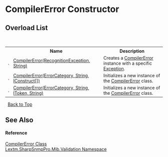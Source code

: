 # CompilerError Constructor 
 


## Overload List
&nbsp;<table><tr><th></th><th>Name</th><th>Description</th></tr><tr><td>![Public method](media/pubmethod.gif "Public method")</td><td><a href="M_Lextm_SharpSnmpPro_Mib_Validation_CompilerError__ctor">CompilerError(RecognitionException, String)</a></td><td>
Creates a <a href="T_Lextm_SharpSnmpPro_Mib_Validation_CompilerError">CompilerError</a> instance with a specific <a href="https://docs.microsoft.com/dotnet/api/system.exception" target="_blank" rel="noopener noreferrer">Exception</a>.</td></tr><tr><td>![Public method](media/pubmethod.gif "Public method")</td><td><a href="M_Lextm_SharpSnmpPro_Mib_Validation_CompilerError__ctor_2">CompilerError(ErrorCategory, String, IConstruct[])</a></td><td>
Initializes a new instance of the <a href="T_Lextm_SharpSnmpPro_Mib_Validation_CompilerError">CompilerError</a> class.</td></tr><tr><td>![Public method](media/pubmethod.gif "Public method")</td><td><a href="M_Lextm_SharpSnmpPro_Mib_Validation_CompilerError__ctor_1">CompilerError(ErrorCategory, String, IToken, String)</a></td><td>
Initializes a new instance of the <a href="T_Lextm_SharpSnmpPro_Mib_Validation_CompilerError">CompilerError</a> class.</td></tr></table>&nbsp;
<a href="#compilererror-constructor">Back to Top</a>

## See Also


#### Reference
<a href="T_Lextm_SharpSnmpPro_Mib_Validation_CompilerError">CompilerError Class</a><br /><a href="N_Lextm_SharpSnmpPro_Mib_Validation">Lextm.SharpSnmpPro.Mib.Validation Namespace</a><br />